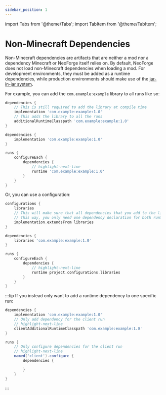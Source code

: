 ```yaml
---
sidebar_position: 1
---
```

import Tabs from '@theme/Tabs';
import TabItem from '@theme/TabItem';

# Non-Minecraft Dependencies

Non-Minecraft dependencies are artifacts that are neither a mod nor a dependency Minecraft or NeoForge itself relies on. By default, NeoForge does not load non-Minecraft dependencies when loading a mod. For development environments, they must be added as a runtime dependencies, while production environments should make use of the [jar-in-jar system][jij].

For example, you can add the `com.example:example` library to all runs like so:

<Tabs defaultValue="mdg">
<TabItem value="mdg" label="ModDevGradle">

```gradle
dependencies {
    // This is still required to add the library at compile time
    implementation 'com.example:example:1.0'
    // This adds the library to all the runs
    additionalRuntimeClasspath 'com.example:example:1.0'
}
```

</TabItem>
<TabItem value="ng" label="NeoGradle">

```gradle
dependencies {
    implementation 'com.example:example:1.0'
}

runs {
    configureEach {
        dependencies {
            // highlight-next-line
            runtime 'com.example:example:1.0'
        }
    }
}
```

Or, you can use a configuration:

```gradle
configurations {
    libraries
    // This will make sure that all dependencies that you add to the libraries configuration will also be added to the implementation configuration
    // This way, you only need one dependency declaration for both runtime and compile dependencies
    implementation.extendsFrom libraries
}

dependencies {
    libraries 'com.example:example:1.0'
}

runs {
    configureEach {
        dependencies {
            // highlight-next-line
            runtime project.configurations.libraries
        }
    }
}
```

</TabItem>
</Tabs>

:::tip
If you instead only want to add a runtime dependency to one specific run:

<Tabs defaultValue="mdg">
<TabItem value="mdg" label="ModDevGradle">

```gradle
dependencies {
    implementation 'com.example:example:1.0'
    // Only add dependency for the client run
    // highlight-next-line
    clientAdditionalRuntimeClasspath 'com.example:example:1.0'
}
```

</TabItem>
<TabItem value="ng" label="NeoGradle">

```gradle
runs {
    // Only configure dependencies for the client run
    // highlight-next-line
    named('client').configure {
        dependencies {

        }
    }
}
```

</TabItem>
</Tabs>

:::

[jij]: jarinjar.md
